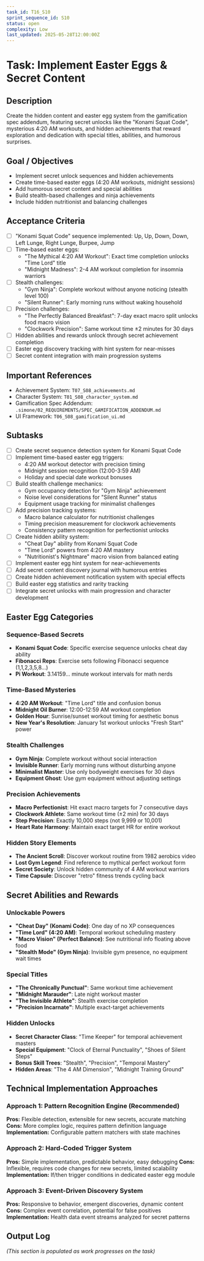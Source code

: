 ```yaml
---
task_id: T16_S10
sprint_sequence_id: S10
status: open
complexity: Low
last_updated: 2025-05-28T12:00:00Z
---
```


# Task: Implement Easter Eggs & Secret Content

## Description
Create the hidden content and easter egg system from the gamification spec addendum, featuring secret unlocks like the "Konami Squat Code", mysterious 4:20 AM workouts, and hidden achievements that reward exploration and dedication with special titles, abilities, and humorous surprises.

## Goal / Objectives
- Implement secret unlock sequences and hidden achievements
- Create time-based easter eggs (4:20 AM workouts, midnight sessions)
- Add humorous secret content and special abilities
- Build stealth-based challenges and ninja achievements
- Include hidden nutritionist and balancing challenges

## Acceptance Criteria
- [ ] "Konami Squat Code" sequence implemented: Up, Up, Down, Down, Left Lunge, Right Lunge, Burpee, Jump
- [ ] Time-based easter eggs:
  - "The Mythical 4:20 AM Workout": Exact time completion unlocks "Time Lord" title
  - "Midnight Madness": 2-4 AM workout completion for insomnia warriors
- [ ] Stealth challenges:
  - "Gym Ninja": Complete workout without anyone noticing (stealth level 100)
  - "Silent Runner": Early morning runs without waking household
- [ ] Precision challenges:
  - "The Perfectly Balanced Breakfast": 7-day exact macro split unlocks food macro vision
  - "Clockwork Precision": Same workout time ±2 minutes for 30 days
- [ ] Hidden abilities and rewards unlock through secret achievement completion
- [ ] Easter egg discovery tracking with hint system for near-misses
- [ ] Secret content integration with main progression systems

## Important References
- Achievement System: `T07_S08_achievements.md`
- Character System: `T01_S08_character_system.md`
- Gamification Spec Addendum: `.simone/02_REQUIREMENTS/SPEC_GAMIFICATION_ADDENDUM.md`
- UI Framework: `T06_S08_gamification_ui.md`

## Subtasks
- [ ] Create secret sequence detection system for Konami Squat Code
- [ ] Implement time-based easter egg triggers:
  - 4:20 AM workout detector with precision timing
  - Midnight session recognition (12:00-3:59 AM)
  - Holiday and special date workout bonuses
- [ ] Build stealth challenge mechanics:
  - Gym occupancy detection for "Gym Ninja" achievement
  - Noise level considerations for "Silent Runner" status
  - Equipment usage tracking for minimalist challenges
- [ ] Add precision tracking systems:
  - Macro balance calculator for nutritionist challenges
  - Timing precision measurement for clockwork achievements
  - Consistency pattern recognition for perfectionist unlocks
- [ ] Create hidden ability system:
  - "Cheat Day" ability from Konami Squat Code
  - "Time Lord" powers from 4:20 AM mastery
  - "Nutritionist's Nightmare" macro vision from balanced eating
- [ ] Implement easter egg hint system for near-achievements
- [ ] Add secret content discovery journal with humorous entries
- [ ] Create hidden achievement notification system with special effects
- [ ] Build easter egg statistics and rarity tracking
- [ ] Integrate secret unlocks with main progression and character development

## Easter Egg Categories

### Sequence-Based Secrets
- **Konami Squat Code**: Specific exercise sequence unlocks cheat day ability
- **Fibonacci Reps**: Exercise sets following Fibonacci sequence (1,1,2,3,5,8...)
- **Pi Workout**: 3.14159... minute workout intervals for math nerds

### Time-Based Mysteries
- **4:20 AM Workout**: "Time Lord" title and confusion bonus
- **Midnight Oil Burner**: 12:00-12:59 AM workout completion
- **Golden Hour**: Sunrise/sunset workout timing for aesthetic bonus
- **New Year's Resolution**: January 1st workout unlocks "Fresh Start" power

### Stealth Challenges
- **Gym Ninja**: Complete workout without social interaction
- **Invisible Runner**: Early morning runs without disturbing anyone
- **Minimalist Master**: Use only bodyweight exercises for 30 days
- **Equipment Ghost**: Use gym equipment without adjusting settings

### Precision Achievements
- **Macro Perfectionist**: Hit exact macro targets for 7 consecutive days
- **Clockwork Athlete**: Same workout time (±2 min) for 30 days
- **Step Precision**: Exactly 10,000 steps (not 9,999 or 10,001)
- **Heart Rate Harmony**: Maintain exact target HR for entire workout

### Hidden Story Elements
- **The Ancient Scroll**: Discover workout routine from 1982 aerobics video
- **Lost Gym Legend**: Find reference to mythical perfect workout form
- **Secret Society**: Unlock hidden community of 4 AM workout warriors
- **Time Capsule**: Discover "retro" fitness trends cycling back

## Secret Abilities and Rewards

### Unlockable Powers
- **"Cheat Day" (Konami Code)**: One day of no XP consequences
- **"Time Lord" (4:20 AM)**: Temporal workout scheduling mastery
- **"Macro Vision" (Perfect Balance)**: See nutritional info floating above food
- **"Stealth Mode" (Gym Ninja)**: Invisible gym presence, no equipment wait times

### Special Titles
- **"The Chronically Punctual"**: Same workout time achievement
- **"Midnight Marauder"**: Late night workout master
- **"The Invisible Athlete"**: Stealth exercise completion
- **"Precision Incarnate"**: Multiple exact-target achievements

### Hidden Unlocks
- **Secret Character Class**: "Time Keeper" for temporal achievement masters
- **Special Equipment**: "Clock of Eternal Punctuality", "Shoes of Silent Steps"
- **Bonus Skill Trees**: "Stealth", "Precision", "Temporal Mastery"
- **Hidden Areas**: "The 4 AM Dimension", "Midnight Training Ground"

## Technical Implementation Approaches

### Approach 1: Pattern Recognition Engine (Recommended)
**Pros:** Flexible detection, extensible for new secrets, accurate matching
**Cons:** More complex logic, requires pattern definition language
**Implementation:** Configurable pattern matchers with state machines

### Approach 2: Hard-Coded Trigger System
**Pros:** Simple implementation, predictable behavior, easy debugging
**Cons:** Inflexible, requires code changes for new secrets, limited scalability
**Implementation:** If/then trigger conditions in dedicated easter egg module

### Approach 3: Event-Driven Discovery System
**Pros:** Responsive to behavior, emergent discoveries, dynamic content
**Cons:** Complex event correlation, potential for false positives
**Implementation:** Health data event streams analyzed for secret patterns

## Output Log
*(This section is populated as work progresses on the task)*